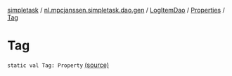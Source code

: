 [simpletask](../../../index.md) / [nl.mpcjanssen.simpletask.dao.gen](../../index.md) / [LogItemDao](../index.md) / [Properties](index.md) / [Tag](.)

# Tag

`static val Tag: Property` [(source)](https://github.com/mpcjanssen/simpletask-android/blob/master/src/main/java/nl/mpcjanssen/simpletask/dao/gen/LogItemDao.java#L29)